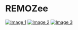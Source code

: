 # REMOZee

[![Image 1](https://i.imgur.com/fJ6wtcf.jpg)](https://github.com/your-username/REMOZee/blob/main/img/image1.jpg)
[![Image 2](https://i.imgur.com/McY8FRZY.jpg)](https://github.com/your-username/REMOZee/blob/main/img/image2.jpg)
[![Image 3](https://i.imgur.com/EyUNDLKE.jpg)](https://github.com/your-username/REMOZee/blob/main/img/image3.jpg)
